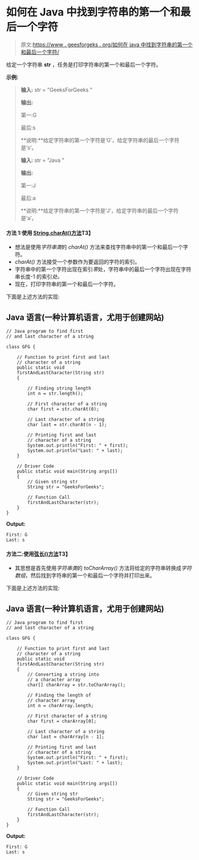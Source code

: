 # 如何在 Java 中找到字符串的第一个和最后一个字符

> 原文:[https://www . geesforgeks . org/如何在 java 中找到字符串的第一个和最后一个字符/](https://www.geeksforgeeks.org/how-to-find-the-first-and-last-character-of-a-string-in-java/)

给定一个字符串 **str** ，任务是打印字符串的第一个和最后一个字符。

**示例:**

> **输入:** str = "GeeksForGeeks "
> 
> **输出:**
> 
> 第一:G
> 
> 最后:s
> 
> **说明:**给定字符串的第一个字符是‘G’，给定字符串的最后一个字符是‘s’。
> 
> **输入:** str = "Java "
> 
> **输出:**
> 
> 第一:J
> 
> 最后:a
> 
> **说明:**给定字符串的第一个字符是‘J’，给定字符串的最后一个字符是‘a’。

#### **方法 1:使用 [String.charAt()方法](https://www.geeksforgeeks.org/java-string-charat-method-example/)T3】**

*   想法是使用*字符串类*的 *charAt()* 方法来查找字符串中的第一个和最后一个字符。
*   *charAt()* 方法接受一个参数作为要返回的字符的索引。
*   字符串中的第一个字符出现在索引*零*处，字符串中的最后一个字符出现在字符串长度-1 的索引*处。*
*   现在，打印字符串的第一个和最后一个字符。

下面是上述方法的实现:

## Java 语言(一种计算机语言，尤用于创建网站)

```
// Java program to find first
// and last character of a string

class GFG {

    // Function to print first and last
    // character of a string
    public static void
    firstAndLastCharacter(String str)
    {

        // Finding string length
        int n = str.length();

        // First character of a string
        char first = str.charAt(0);

        // Last character of a string
        char last = str.charAt(n - 1);

        // Printing first and last
        // character of a string
        System.out.println("First: " + first);
        System.out.println("Last: " + last);
    }

    // Driver Code
    public static void main(String args[])
    {
        // Given string str
        String str = "GeeksForGeeks";

        // Function Call
        firstAndLastCharacter(str);
    }
}
```

**Output:**

```
First: G
Last: s

```

#### **方法二:使用[弦长()方法](https://www.geeksforgeeks.org/java-string-tochararray-example/)T3】**

*   其思想是首先使用*字符串类*的 *toCharArray()* 方法将给定的字符串转换成*字符数组*，然后找到字符串的第一个和最后一个字符并打印出来。

下面是上述方法的实现:

## Java 语言(一种计算机语言，尤用于创建网站)

```
// Java program to find first
// and last character of a string

class GFG {

    // Function to print first and last
    // character of a string
    public static void
    firstAndLastCharacter(String str)
    {
        // Converting a string into
        // a character array
        char[] charArray = str.toCharArray();

        // Finding the length of
        // character array
        int n = charArray.length;

        // First character of a string
        char first = charArray[0];

        // Last character of a string
        char last = charArray[n - 1];

        // Printing first and last
        // character of a string
        System.out.println("First: " + first);
        System.out.println("Last: " + last);
    }

    // Driver Code
    public static void main(String args[])
    {
        // Given string str
        String str = "GeeksForGeeks";

        // Function Call
        firstAndLastCharacter(str);
    }
}
```

**Output:**

```
First: G
Last: s

```